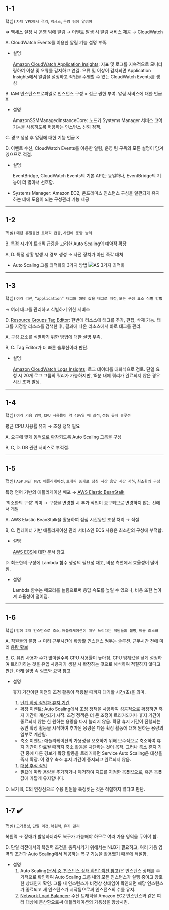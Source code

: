 ## 1-1

핵심) `자체 VPC에서 격리`, `액세스`, `운영 팀에 알려야`

⇒ 액세스 설정 시 운영 팀에 알림 → 이벤트 발생 시 알림 서비스 제공 → CloudWatch

A. CloudWatch Events를 이용한 알림 기능 설명 부족.

- 설명
    
    [Amazon CloudWatch Application Insights](https://docs.aws.amazon.com/ko_kr/AmazonCloudWatch/latest/monitoring/appinsights-what-is.html): 지표 및 로그를 지속적으로 모니터링하여 이상 및 오류를 감지하고 연결. 오류 및 이상이 감지되면 Application Insights에서 알림을 설정하고 작업을 수행할 수 있는 CloudWatch Events를 생성
    

B. IAM 인스턴스프로파일로 인스턴스 구성 = 접근 권한 부여. 알림 서비스에 대한 언급 X

- 설명
    
    AmazonSSMManagedInstanceCore: 노드가 Systems Manager 서비스 코어 기능을 사용하도록 허용하는 인스턴스 신뢰 정책.
    

C. 경보 생성 후 알림에 대한 기능 언급 X

D. 이벤트 수신, CloudWatch Events를 이용한 알림, 운영 팀 구독의 모든 설명이 담겨 있으므로 적절.

- 설명
    
    EventBridge, CloudWatch Events의 기본 API는 동일하나, EventBridge의 기능이 더 많아서 선호함.
    

- Systems Manager: Amazon EC2, 온프레미스 인스턴스 구성을 일관되게 유지하는 데에 도움이 되는 구성관리 기능 제공

---

## 1-2

핵심) `매년 휴일동안 트래픽 급증`, `사전에 용량 늘려`

B. 특정 시기의 트래픽 급증을 고려한 Auto Scaling의 예약적 확장

A, D. 특정 상황 발생 시 경보 생성 → 사전 장치가 아닌 즉각 대처

- Auto Scaling 그룹 최적화의 3가지 방법
![AS 3가지 최적화](https://user-images.githubusercontent.com/70079416/185443364-982426b8-a754-4d80-ab57-a09ac5f9063b.png)
    

---

## 1-3

핵심) `여러 리전`, `“application” 태그와 해당 값을 태그로 지정`, `모든 구성 요소 식별 방법`

⇒ 여러 태그를 관리하고 식별하기 위한 서비스

D. [Resource Groups Tag Editor](https://docs.aws.amazon.com/ko_kr/ARG/latest/userguide/tag-editor.html): 한번에 리소스에 태그를 추가, 편집, 삭제 가능. 태그를 지정할 리소스를 검색한 후, 결과에 나온 리소스에서 바로 태그를 관리.

A. 구성 요소를 식별하기 위한 방법에 대한 설명 부족.

B, C. Tag Editor가 더 빠른 솔루션이라 판단.

- 설명
    
    [Amazon CloudWatch Logs Insights](https://docs.aws.amazon.com/ko_kr/AmazonCloudWatch/latest/logs/AnalyzingLogData.html): 로그 데이터를 대화식으로 검토. 단일 요청 시 20개 로그 그룹의 쿼리가 가능하지만, 15분 내에 쿼리가 완료되지 않은 경우 시간 초과 발생.
    

---

## 1-4

핵심) `여러 가용 영역`, `CPU 사용률이 약 40%일 때 최적`, `성능 유지 솔루션`

평균 CPU 사용률 유지 → 조정 정책 필요

A. 요구에 맞게 [동적으로 확장](https://docs.aws.amazon.com/ko_kr/autoscaling/ec2/userguide/as-scale-based-on-demand.html)되도록 Auto Scaling 그룹을 구성

B, C, D. DB 관련 서비스로 부적절.

---

## 1-5

핵심) `ASP.NET MVC 애플리케이션`, `트래픽 증가로 점심 시간 응답 시간 저하`, `최소한의 구성`

특정 언어 기반의 애플리케이션 배포 → [AWS Elastic BeanStalk](https://docs.aws.amazon.com/ko_kr/elasticbeanstalk/latest/dg/Welcome.html)

‘최소한의 구성’ 의미 → 구성을 변경할 시 추가 작업이 요구되므로 변경하지 않는 선에서 개발

A. AWS Elastic BeanStalk을 활용하여 점심 시간동안 조정 처리 → 적절

B, C. 컨테이너 기반 애플리케이션 관리 서비스인 ECS 사용은 최소한의 구성에 부적합.

- 설명
    
    [AWS ECS](https://docs.aws.amazon.com/ko_kr/AmazonECS/latest/developerguide/Welcome.html)에 대한 문서 참고
    

D. 최소한의 구성에 Lambda 함수 생성의 필요성 재고, 비용 측면에서 효율성이 떨어짐.

- 설명
    
    Lambda 함수는 메모리를 늘림으로써 응답 속도를 높일 수 있으나, 비용 또한 높아져 효율성이 떨어짐.
    

---

## 1-6

핵심) `밤에 2개 인스턴스로 축소`, `애플리케이션이 매우 느리다는 직원들의 불평`, `비용 최소화`

A. 직원들의 불평 → 미리 근무시간에 확장할 인스턴스 켜두는 솔루션. 근무시간 전에 미리 [용량 확보](https://docs.aws.amazon.com/ko_kr/AWSEC2/latest/UserGuide/capacity-reservations-using.html)

B, C. 유입 사용자 수가 많아질수록 CPU 사용률이 높아짐. CPU 임계값을 낮게 설정하여 트리거하는 것을 유입 사용자가 생길 시 확장하는 것으로 해석하여 적절하지 않다고 판단. 아래 설명 속 링크와 요약 참고

- 설명
    
    휴지 기간이란 이전의 조정 활동이 적용될 때까지 대기할 시간(초)을 의미.
    
    1. [단계 확장 작업과 휴지 기간](https://docs.aws.amazon.com/ko_kr/AmazonECS/latest/developerguide/service-autoscaling-stepscaling.html)
    - 확장 이벤트: Auto Scaling에서 조정 정책을 사용하여 성공적으로 확장하면 휴지 기간이 계산되기 시작. 조정 정책은 더 큰 조정이 트리거되거나 휴지 기간이 종료되지 않는 한 원하는 용량을 다시 늘리지 않음. 확장 휴지 기간이 진행되는 동안 확장 활동을 시작하여 추가된 용량은 다음 확장 활동에 대해 원하는 용량의 일부로 계산됨.
    - 축소 이벤트: 애플리케이션의 가용성을 보호하기 위해 보수적으로 축소하여 휴지 기간이 만료될 때까지 축소 활동을 차단하는 것이 목적. 그러나 축소 휴지 기간 중에 다른 경보가 확장 활동을 트리거하면 Service Auto Scaling은 대상을 즉시 확장. 이 경우 축소 휴지 기간이 중지되고 완료되지 않음.
    1. [대상 추적 작업](https://docs.aws.amazon.com/ko_kr/autoscaling/ec2/userguide/as-scaling-target-tracking.html)
    - 필요에 따라 용량을 추가하거나 제거하여 지표를 지정한 목푯값으로, 혹은 목푯값에 가깝게 유지합니다.

D. 보기 B, C의 연장선으로 수용 인원을 특정짓는 것은 적절하지 않다고 판단.

---

## 1-7 ✔️

핵심) `고가용성`, `단일 리전`, `복원력`, `유지 관리`

복원력 → 장애가 발생하더라도 복구가 가능해야 하므로 여러 가용 영역을 두어야 함.

D. 단일 리전에서의 복원력 조건을 충족시키기 위해서는 NLB가 필요하고, 여러 가용 영역의 조건과 Auto Scaling에서 제공하는 복구 기능을 활용했기 때문에 적절함.

- 설명
    1. Auto Scaling([문서 중 ‘인스턴스 상태 확인’ 섹션 참고](https://docs.aws.amazon.com/ko_kr/autoscaling/ec2/userguide/healthcheck.html#instance-health-status))은 인스턴스 상태를 주기적으로 확인하여 Auto Scaling 그룹 내의 모든 인스턴스가 실행 중이고 양호한 상태인지 확인. 그룹 내 인스턴스가 비정상 상태임이 확인되면 해당 인스턴스가 종료되고 새 인스턴스가 시작됨으로써 인스턴스의 수를 유지.
    2. [Network Load Balancer](https://docs.aws.amazon.com/ko_kr/elasticloadbalancing/latest/network/introduction.html): 수신 트래픽을 Amazon EC2 인스턴스와 같은 여러 대상에 분산함으로써 애플리케이션의 가용성을 향상시킴.